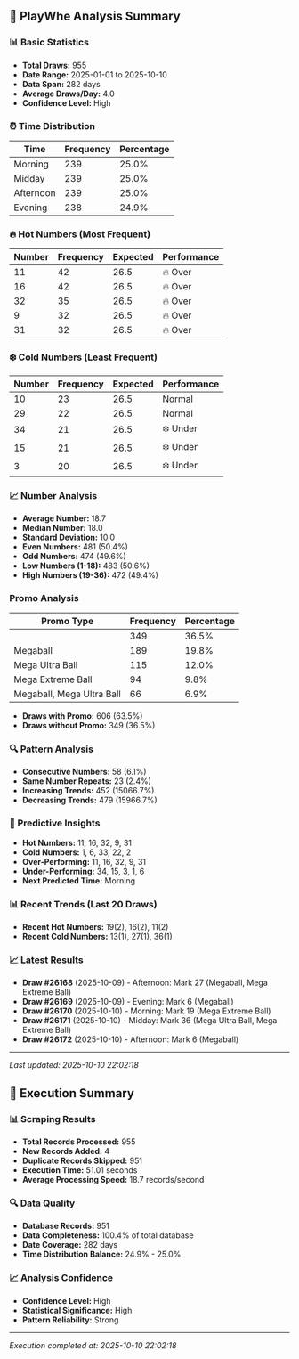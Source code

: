 
## 🎯 PlayWhe Analysis Summary

### 📊 Basic Statistics
- **Total Draws:** 955
- **Date Range:** 2025-01-01 to 2025-10-10
- **Data Span:** 282 days
- **Average Draws/Day:** 4.0
- **Confidence Level:** High

### ⏰ Time Distribution
| Time | Frequency | Percentage |
|------|-----------|------------|
| Morning | 239 | 25.0% |
| Midday | 239 | 25.0% |
| Afternoon | 239 | 25.0% |
| Evening | 238 | 24.9% |

### 🔥 Hot Numbers (Most Frequent)
| Number | Frequency | Expected | Performance |
|--------|-----------|----------|-------------|
| 11 | 42 | 26.5 | 🔥 Over |
| 16 | 42 | 26.5 | 🔥 Over |
| 32 | 35 | 26.5 | 🔥 Over |
| 9 | 32 | 26.5 | 🔥 Over |
| 31 | 32 | 26.5 | 🔥 Over |

### ❄️ Cold Numbers (Least Frequent)
| Number | Frequency | Expected | Performance |
|--------|-----------|----------|-------------|
| 10 | 23 | 26.5 | Normal |
| 29 | 22 | 26.5 | Normal |
| 34 | 21 | 26.5 | ❄️ Under |
| 15 | 21 | 26.5 | ❄️ Under |
| 3 | 20 | 26.5 | ❄️ Under |

### 📈 Number Analysis
- **Average Number:** 18.7
- **Median Number:** 18.0
- **Standard Deviation:** 10.0
- **Even Numbers:** 481 (50.4%)
- **Odd Numbers:** 474 (49.6%)
- **Low Numbers (1-18):** 483 (50.6%)
- **High Numbers (19-36):** 472 (49.4%)

###  Promo Analysis
| Promo Type | Frequency | Percentage |
|------------|-----------|------------|
|  | 349 | 36.5% |
| Megaball | 189 | 19.8% |
| Mega Ultra Ball | 115 | 12.0% |
| Mega Extreme Ball | 94 | 9.8% |
| Megaball, Mega Ultra Ball | 66 | 6.9% |
- **Draws with Promo:** 606 (63.5%)
- **Draws without Promo:** 349 (36.5%)

### 🔍 Pattern Analysis
- **Consecutive Numbers:** 58 (6.1%)
- **Same Number Repeats:** 23 (2.4%)
- **Increasing Trends:** 452 (15066.7%)
- **Decreasing Trends:** 479 (15966.7%)

### 🔮 Predictive Insights
- **Hot Numbers:** 11, 16, 32, 9, 31
- **Cold Numbers:** 1, 6, 33, 22, 2
- **Over-Performing:** 11, 16, 32, 9, 31
- **Under-Performing:** 34, 15, 3, 1, 6
- **Next Predicted Time:** Morning

### 📊 Recent Trends (Last 20 Draws)
- **Recent Hot Numbers:** 19(2), 16(2), 11(2)
- **Recent Cold Numbers:** 13(1), 27(1), 36(1)

### 📈 Latest Results
- **Draw #26168** (2025-10-09) - Afternoon: Mark 27 (Megaball, Mega Extreme Ball)
- **Draw #26169** (2025-10-09) - Evening: Mark 6 (Megaball)
- **Draw #26170** (2025-10-10) - Morning: Mark 19 (Mega Extreme Ball)
- **Draw #26171** (2025-10-10) - Midday: Mark 36 (Mega Ultra Ball, Mega Extreme Ball)
- **Draw #26172** (2025-10-10) - Afternoon: Mark 6 (Megaball)

---
*Last updated: 2025-10-10 22:02:18*

## 🚀 Execution Summary

### 📊 Scraping Results
- **Total Records Processed:** 955
- **New Records Added:** 4
- **Duplicate Records Skipped:** 951
- **Execution Time:** 51.01 seconds
- **Average Processing Speed:** 18.7 records/second

### 🔍 Data Quality
- **Database Records:** 951
- **Data Completeness:** 100.4% of total database
- **Date Coverage:** 282 days
- **Time Distribution Balance:** 24.9% - 25.0%

### 📈 Analysis Confidence
- **Confidence Level:** High
- **Statistical Significance:** High
- **Pattern Reliability:** Strong

---
*Execution completed at: 2025-10-10 22:02:18*
